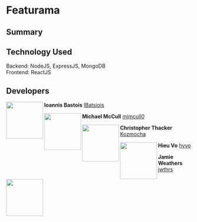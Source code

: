 # Featurama

## Summary

## Technology Used
Backend: NodeJS, ExpressJS, MongoDB 
<br>
Frontend: ReactJS

## Developers

<img align="left" src="https://avatars3.githubusercontent.com/u/19176974?s=460&v=4" width="100" height="100">

**Ioannis Bastois**
[IBatsiois](https://github.com/IBatsios)

<img align="left" src="https://avatars1.githubusercontent.com/u/42848059?s=460&v=4" width="100" height="100">

**Michael McCull**
[mjmcull0](https://github.com/mjmccull0)

<img align="left" src="https://avatars0.githubusercontent.com/u/24241518?s=460&v=4" width="100" height="100">

**Christopher Thacker**
[Kozmocha](https://github.com/Kozmocha)

<img align="left" src="https://avatars1.githubusercontent.com/u/38018429?s=460&v=4" width="100" height="100">

**Hieu Vo**
[hvvo](https://github.com/hvvo")

<img align="left" src="https://avatars3.githubusercontent.com/u/26640295?s=460&v=4" width="100" height="100">

**Jamie Weathers**
[jwthrs](https://github.com/jwthrs)

